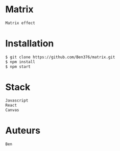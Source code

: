 # Matrix
```sh
Matrix effect
```

# Installation
```sh
$ git clone https://github.com/Ben376/matrix.git
$ npm install
$ npm start
```

# Stack
```sh
Javascript
React
Canvas

```

# Auteurs
```sh
Ben
```

